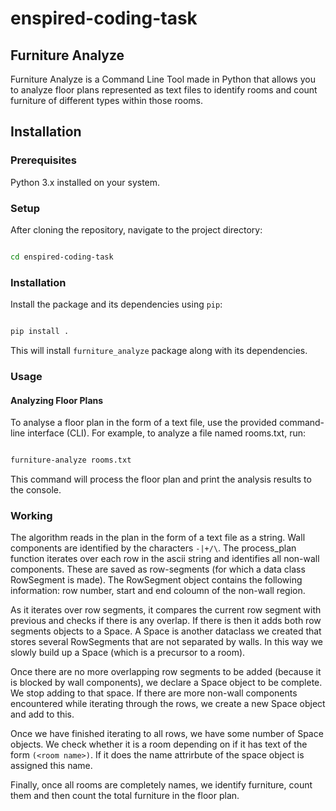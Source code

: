 # enspired-coding-task

## Furniture Analyze

Furniture Analyze is a Command Line Tool made in Python that allows you to analyze floor plans represented as text files to identify rooms and count furniture of different types within those rooms.
## Installation
### Prerequisites

Python 3.x installed on your system.


### Setup

After cloning the repository, navigate to the project directory:

```bash

cd enspired-coding-task

```

### Installation

Install the package and its dependencies using `pip`:

```bash

pip install .
```

This will install `furniture_analyze` package along with its dependencies.

### Usage
#### Analyzing Floor Plans

To analyse a floor plan in the form of a text file, use the provided command-line interface (CLI). For example, to analyze a file named rooms.txt, run:

```bash

furniture-analyze rooms.txt
```
This command will process the floor plan and print the analysis results to the console.

### Working
The algorithm reads in the plan in the form of a text file as a string. Wall components are identified by the characters `-|+/\`.  The process_plan function iterates over each row in the ascii string and identifies all non-wall components. These are saved as row-segments (for which a data class RowSegment is made). The RowSegment object contains the following information: row number, start and end coloumn of the non-wall region. 

As it iterates over row segments, it compares the current row segment with previous and checks if there is any overlap. If there is then it adds both row segments objects to a Space. A Space is another dataclass we created that stores several RowSegments that are not separated by walls. In this way we slowly build up a Space (which is a precursor to a room). 

Once there are no more overlapping row segments to be added (because it is blocked by wall components), we declare a Space object to be complete. We stop adding to that space. If there are more non-wall components encountered while iterating through the rows, we create a new Space object and add to this. 

Once we have finished iterating to all rows, we have some number of Space objects. We check whether it is a room depending on if it has text of the form `(<room name>)`. If it does the name attrirbute of the space object is assigned this name.

Finally, once all rooms are completely names, we identify furniture, count them and then count the total furniture in the floor plan.
